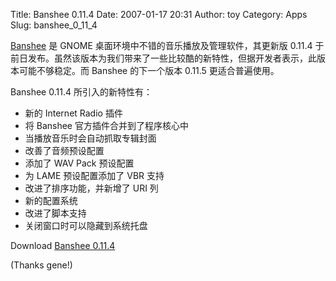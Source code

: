 Title: Banshee 0.11.4
Date: 2007-01-17 20:31
Author: toy
Category: Apps
Slug: banshee_0_11_4

[Banshee](http://banshee-project.org/) 是 GNOME
桌面环境中不错的音乐播放及管理软件，其更新版 0.11.4
于前日发布。虽然该版本为我们带来了一些比较酷的新特性，但据开发者表示，此版本可能不够稳定。而
Banshee 的下一个版本 0.11.5 更适合普遍使用。

Banshee 0.11.4 所引入的新特性有：

-   新的 Internet Radio 插件
-   将 Banshee 官方插件合并到了程序核心中
-   当播放音乐时会自动抓取专辑封面
-   改善了音频预设配置
-   添加了 WAV Pack 预设配置
-   为 LAME 预设配置添加了 VBR 支持
-   改进了排序功能，并新增了 URI 列
-   新的配置系统
-   改进了脚本支持
-   关闭窗口时可以隐藏到系统托盘

Download [Banshee 0.11.4](http://banshee-project.org/Releases/0.11.4)

(Thanks gene!)
